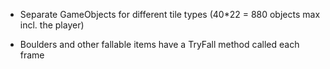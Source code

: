 - Separate GameObjects for different tile types (40*22 = 880 objects max incl. the player)

- Boulders and other fallable items have a TryFall method called each frame

